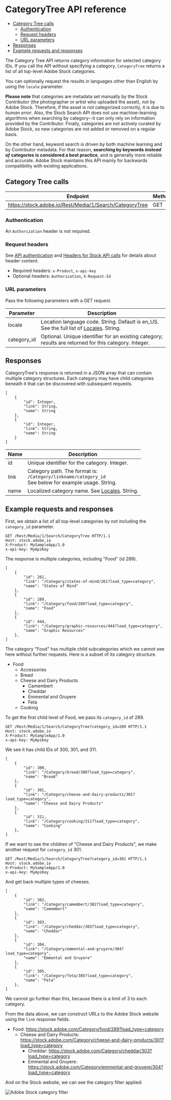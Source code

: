 # CategoryTree API reference

<!-- MarkdownTOC -->

*   [Category Tree calls](#category-tree-calls)
    *   [Authentication](#authentication)
    *   [Request headers](#request-headers)
    *   [URL parameters](#url-parameters)
*   [Responses](#responses)
*   [Example requests and responses](#example-requests-and-responses)

<!-- /MarkdownTOC -->

The Category Tree API returns category information for selected category IDs. If you call the API without specifying a category, `CategoryTree` returns a list of all top-level Adobe Stock categories.

You can optionally request the results in languages other than English by using the `locale` parameter.

**Please note** that categories are metadata set manually by the Stock Contributor (the photographer or artist who uploaded the asset), not by Adobe Stock. Therefore, if the asset is not categorized correctly, it is due to *human error*. Also, the Stock Search API does not use machine-learning algorithms when searching by category--it can only rely on information provided by the Contributor. Finally, categories are not actively curated by Adobe Stock, so new categories are not added or removed on a regular basis.

On the other hand, keyword search *is* driven by both machine learning and by Contributor metadata. For that reason, **searching by keywords *instead of* categories is considered a best practice**, and is generally more reliable and accurate. Adobe Stock maintains this API mainly for backwards compatibility with existing applications.

<a id="category-tree-calls"></a>

## Category Tree calls

| Endpoint | Methods |
| ------------ | ------------- |
| https://stock.adobe.io/Rest/Media/1/Search/CategoryTree | GET |

<a id="authentication"></a>

### Authentication

An `Authorization` header is not required.

<a id="request-headers"></a>

### Request headers

See [API authentication](../getting-started/03-api-authentication.md) and [Headers for Stock API calls](10-headers-for-api-calls.md) for details about header content.

*   Required headers: `x-Product`, `x-api-key`
*   Optional headers: `Authorization`, `X-Request-Id`

<a id="url-parameters"></a>

### URL parameters

Pass the following parameters with a GET request.

| Parameter   | Description                                                                                            |
|-------------|--------------------------------------------------------------------------------------------------------|
| locale      | Location language code. String. Default is <inlineCode class="spectrum-Body--sizeS">en_US</inlineCode>. See the full list of <a href="14-locale-codes.md">Locales</a>. String.                          |
| category_id | Optional. Unique identifier for an existing category; results are returned for this category. Integer. |

<a id="responses"></a>

## Responses

CategoryTree's response is returned in a JSON array that can contain multiple category structures. Each category may have child categories beneath it that can be discovered with subsequent requests.

    [
        {
            "id": Integer,
            "link": String,
            "name": String
        },
        {
            "id": Integer,
            "link": String,
            "name": String
        }
    ]

| Name | Description                                                                                      |
|------|--------------------------------------------------------------------------------------------------|
| id   | Unique identifier for the category. Integer.                                                     |
| link | Category path. The format is: <br/>`/Category/linkname/category_id` <br/>See below for example usage. String. |
| name | Localized category name. See <a href="14-locale-codes.md">Locales</a>. String.                                                    |

<a id="example-requests-and-responses"></a>

## Example requests and responses

First, we obtain a list of all top-level categories by not including the `category_id` parameter.

    GET /Rest/Media/1/Search/CategoryTree HTTP/1.1
    Host: stock.adobe.io
    X-Product: MySampleApp/1.0
    x-api-key: MyApiKey

The response is multiple categories, including "Food" (id 289).

    [
        {
            "id": 261,
            "link": "/Category/states-of-mind/261?load_type=category",
            "name": "States of Mind"
        },
        {
            "id": 289,
            "link": "/Category/food/289?load_type=category",
            "name": "Food"
        },
        {
            "id": 444,
            "link": "/Category/graphic-resources/444?load_type=category",
            "name": "Graphic Resources"
        },
    ]

The category "Food" has multiple child subcategories which we cannot see here without further requests. Here is a subset of its category structure.

*   Food
    *   Accessories
    *   Bread
    *   Cheese and Dairy Products
        *   Camembert
        *   Cheddar
        *   Emmental and Gruyere
        *   Feta
    *   Cooking

To get the first child level of Food, we pass its `category_id` of 289.

    GET /Rest/Media/1/Search/CategoryTree?category_id=289 HTTP/1.1
    Host: stock.adobe.io
    X-Product: MySampleApp/1.0
    x-api-key: MyApiKey

We see it has child IDs of 300, 301, and 311.

    [
        {
            "id": 300,
            "link": "/Category/bread/300?load_type=category",
            "name": "Bread"
        },
        {
            "id": 301,
            "link": "/Category/cheese-and-dairy-products/301?load_type=category",
            "name": "Cheese and Dairy Products"
        },
        {
            "id": 311,
            "link": "/Category/cooking/311?load_type=category",
            "name": "Cooking"
        },
    ]

If we want to see the children of "Cheese and Dairy Products", we make another request for `category_id` 301.

    GET /Rest/Media/1/Search/CategoryTree?category_id=301 HTTP/1.1
    Host: stock.adobe.io
    X-Product: MySampleApp/1.0
    x-api-key: MyApiKey

And get back multiple types of cheeses.

    [
        {
            "id": 302,
            "link": "/Category/camembert/302?load_type=category",
            "name": "Camembert"
        },
        {
            "id": 303,
            "link": "/Category/cheddar/303?load_type=category",
            "name": "Cheddar"
        },
        {
            "id": 304,
            "link": "/Category/emmental-and-gruyere/304?load_type=category",
            "name": "Emmental and Gruyere"
        },
        {
            "id": 305,
            "link": "/Category/feta/305?load_type=category",
            "name": "Feta"
        },
    ]

We cannot go further than this, because there is a limit of 3 to each category.

From the data above, we can construct URLs to the Adobe Stock website using the `link` response fields.

*   Food: https://stock.adobe.com/Category/food/289?load_type=category
    *   Cheese and Dairy Products: https://stock.adobe.com/Category/cheese-and-dairy-products/301?load_type=category
        *   Cheddar: https://stock.adobe.com/Category/cheddar/303?load_type=category
        *   Emmental and Gruyere: https://stock.adobe.com/Category/emmental-and-gruyere/304?load_type=category

And on the Stock website, we can see the category filter applied:

![Adobe Stock category filter](./web_categorytree-link-result.png)
